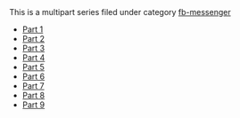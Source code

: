 <aside class="related-posts">
  This is a multipart series filed under category <a href="/categories.html#fb-messenger-ref">fb-messenger</a>
   <ul>
    <li> <a href="/fb-messenger/2015/08/19/Learning-js-technologies-part1/">Part 1</a></li>
    <li> <a href="/fb-messenger/2015/08/20/Learning-js-technologies-part2/">Part 2</a></li>
    <li> <a href="/fb-messenger/2015/08/21/Learning-js-technologies-part3/">Part 3</a></li>
    <li> <a href="/fb-messenger/2015/08/21/Learning-js-technologies-part4/">Part 4</a></li>
    <li> <a href="/fb-messenger/2015/08/21/Learning-js-technologies-part5/">Part 5</a></li>
    <li> <a href="/fb-messenger/2015/08/23/Learning-js-technologies-part6/">Part 6</a></li>
    <li> <a href="/fb-messenger/2015/08/23/Learning-js-technologies-part7/">Part 7</a></li>
    <li> <a href="/fb-messenger/2015/08/24/Learning-js-technologies-part8/">Part 8</a></li>
    <li> <a href="/fb-messenger/2015/09/07/Learning-js-technologies-part9/">Part 9</a></li>
  </ul>
</aside>